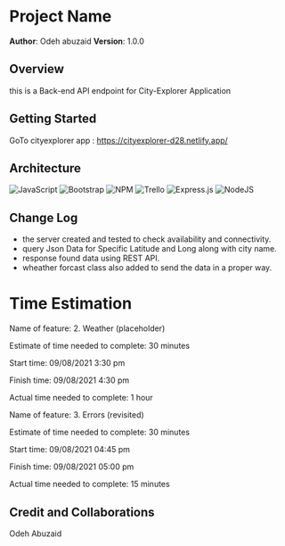 # Project Name

**Author**: Odeh abuzaid
**Version**: 1.0.0 

## Overview

this is a Back-end API endpoint for City-Explorer Application

## Getting Started

GoTo cityexplorer app : https://cityexplorer-d28.netlify.app/ 

## Architecture
![JavaScript](https://img.shields.io/badge/javascript-%23323330.svg?style=for-the-badge&logo=javascript&logoColor=%23F7DF1E) ![Bootstrap](https://img.shields.io/badge/bootstrap-%23563D7C.svg?style=for-the-badge&logo=bootstrap&logoColor=white)  ![NPM](https://img.shields.io/badge/NPM-%23000000.svg?style=for-the-badge&logo=npm&logoColor=white)   ![Trello](https://img.shields.io/badge/Trello-%23026AA7.svg?style=for-the-badge&logo=Trello&logoColor=white)   ![Express.js](https://img.shields.io/badge/express.js-%23404d59.svg?style=for-the-badge&logo=express&logoColor=%2361DAFB)  ![NodeJS](https://img.shields.io/badge/node.js-%2343853D.svg?style=for-the-badge&logo=node.js&logoColor=white)
## Change Log

- the server created and tested to check availability and connectivity.
- query Json Data for Specific Latitude and Long along with city name.
- response found data using REST API.
- wheather forcast class also added to send the data in a proper way.

# Time Estimation

Name of feature: 2. Weather (placeholder)

Estimate of time needed to complete: 30 minutes

Start time: 09/08/2021 3:30  pm

Finish time: 09/08/2021 4:30 pm

Actual time needed to complete: 1 hour


Name of feature: 3. Errors (revisited)

Estimate of time needed to complete: 30 minutes

Start time: 09/08/2021 04:45 pm

Finish time: 09/08/2021 05:00 pm

Actual time needed to complete: 15 minutes


## Credit and Collaborations
Odeh Abuzaid      